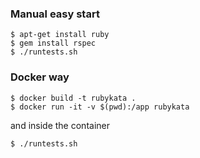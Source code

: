 ### Manual easy start

```
$ apt-get install ruby
$ gem install rspec
$ ./runtests.sh
```

### Docker way

```
$ docker build -t rubykata .
$ docker run -it -v $(pwd):/app rubykata 
```
and inside the container
```
$ ./runtests.sh
```

